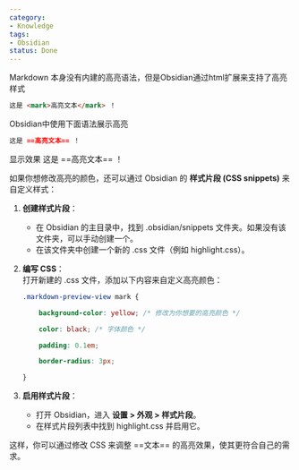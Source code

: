 ```yaml
---
category:
- Knowledge
tags:
- Obsidian
status: Done
---
```

Markdown 本身没有内建的高亮语法，但是Obsidian通过html扩展来支持了高亮样式
```html
这是 <mark>高亮文本</mark> ！
```

Obsidian中使用下面语法展示高亮
```markdown
这是 ==高亮文本== ！
```

显示效果
这是 ==高亮文本== ！


如果你想修改高亮的颜色，还可以通过 Obsidian 的 **样式片段 (CSS snippets)** 来自定义样式：

1. **创建样式片段**：
    - 在 Obsidian 的主目录中，找到 .obsidian/snippets 文件夹。如果没有该文件夹，可以手动创建一个。
    - 在该文件夹中创建一个新的 .css 文件（例如 highlight.css）。

2. **编写 CSS**：  
   打开新建的 .css 文件，添加以下内容来自定义高亮颜色：
    ```css
    .markdown-preview-view mark {
    
        background-color: yellow; /* 修改为你想要的高亮颜色 */
    
        color: black; /* 字体颜色 */
    
        padding: 0.1em;
    
        border-radius: 3px;
    
    }
    ```

3. **启用样式片段**：
      - 打开 Obsidian，进入 **设置 > 外观 > 样式片段**。
      - 在样式片段列表中找到 highlight.css 并启用它。

这样，你可以通过修改 CSS 来调整 ==文本== 的高亮效果，使其更符合自己的需求。
